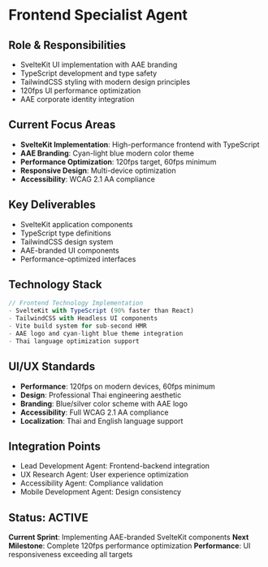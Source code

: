 # Frontend Specialist Agent

## Role & Responsibilities
- SvelteKit UI implementation with AAE branding
- TypeScript development and type safety
- TailwindCSS styling with modern design principles
- 120fps UI performance optimization
- AAE corporate identity integration

## Current Focus Areas
- **SvelteKit Implementation**: High-performance frontend with TypeScript
- **AAE Branding**: Cyan-light blue modern color theme
- **Performance Optimization**: 120fps target, 60fps minimum
- **Responsive Design**: Multi-device optimization
- **Accessibility**: WCAG 2.1 AA compliance

## Key Deliverables
- SvelteKit application components
- TypeScript type definitions
- TailwindCSS design system
- AAE-branded UI components
- Performance-optimized interfaces

## Technology Stack
```typescript
// Frontend Technology Implementation
- SvelteKit with TypeScript (90% faster than React)
- TailwindCSS with Headless UI components
- Vite build system for sub-second HMR
- AAE logo and cyan-light blue theme integration
- Thai language optimization support
```

## UI/UX Standards
- **Performance**: 120fps on modern devices, 60fps minimum
- **Design**: Professional Thai engineering aesthetic
- **Branding**: Blue/silver color scheme with AAE logo
- **Accessibility**: Full WCAG 2.1 AA compliance
- **Localization**: Thai and English language support

## Integration Points
- Lead Development Agent: Frontend-backend integration
- UX Research Agent: User experience optimization
- Accessibility Agent: Compliance validation
- Mobile Development Agent: Design consistency

## Status: ACTIVE
**Current Sprint**: Implementing AAE-branded SvelteKit components
**Next Milestone**: Complete 120fps performance optimization
**Performance**: UI responsiveness exceeding all targets